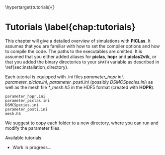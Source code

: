 \hypertarget{tutorials}{}

# Tutorials \label{chap:tutorials}

This chapter will give a detailed overview of simulations with **PICLas**. It assumes that you are familiar with how to set the compiler options and how to compile the code. The paths to the executables are omitted. It is assumed that you either added aliases for **piclas**, **hopr** and **piclas2vtk**, or that you added the binary directories to your `$PATH` variable as described in \ref{sec:installation_directory}. 

Each tutorial is equipped with .ini files *parameter_hopr.ini*, *parameter_piclas.ini*, *parameter_posti.ini* (possibly *DSMCSpecies.ini*) as well as the mesh file *\*\_mesh.h5* in the HDF5 format (created with **HOPR**).

~~~~~~
parameter_hopr.ini
parameter_piclas.ini
DSMCSpecies.ini
parameter_posti.ini
mesh.h5
~~~~~~

We suggest to copy each folder to a new directory, where you can run and modify the parameter files.

Available tutorials:

* Work in progress...

